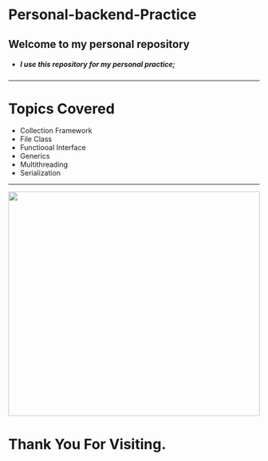 # Personal-backend-Practice
## Welcome to my personal repository 
* ##### I use this repository for my personal  practice;
-------------------------------------------------------------------------------------------------
# Topics Covered
* Collection Framework 
* File Class
* Functiooal Interface
* Generics
* Multithreading
* Serialization 

----------------------------------------

<img src="https://i.redd.it/a0ez44uhhx911.jpg" width=100% height=450px alt="">

# Thank You For Visiting.
